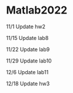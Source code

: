# Matlab2022

11/1 Update hw2

11/15 Update lab8 

11/22 Update lab9

11/29 Update lab10

12/6 Update lab11

12/18 Update hw3
